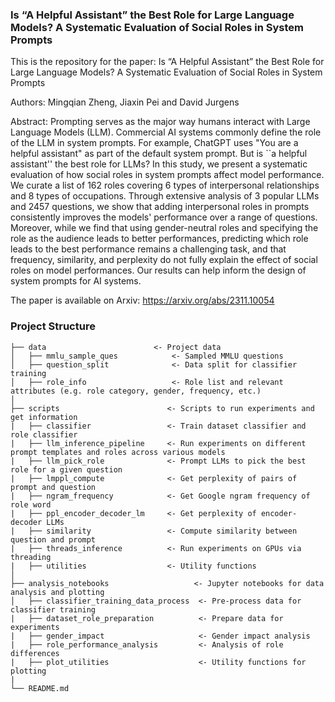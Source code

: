 ### Is “A Helpful Assistant” the Best Role for Large Language Models? A Systematic Evaluation of Social Roles in System Prompts

This is the repository for the paper: Is “A Helpful Assistant” the Best Role for Large Language Models? A Systematic Evaluation of Social Roles in System Prompts

Authors: Mingqian Zheng, Jiaxin Pei and David Jurgens

Abstract: Prompting serves as the major way humans interact with Large Language Models (LLM). Commercial AI systems commonly define the role of the LLM in system prompts. For example, ChatGPT uses "You are a helpful assistant" as part of the default system prompt. But is ``a helpful assistant'' the best role for LLMs? In this study, we present a systematic evaluation of how social roles in system prompts affect model performance. We curate a list of 162 roles covering 6 types of interpersonal relationships and 8 types of occupations. Through extensive analysis of 3 popular LLMs and 2457  questions, we show that adding interpersonal roles in prompts consistently improves the models' performance over a range of questions. Moreover, while we find that using gender-neutral roles and specifying the role as the audience leads to better performances, predicting which role leads to the best performance remains a challenging task, and that frequency, similarity, and perplexity do not fully explain the effect of social roles on model performances. Our results can help inform the design of system prompts for AI systems.

The paper is available on Arxiv: https://arxiv.org/abs/2311.10054

### Project Structure

```                                
├── data                        <- Project data
│   ├── mmlu_sample_ques            <- Sampled MMLU questions
│   ├── question_split              <- Data split for classifier training
│   ├── role_info                   <- Role list and relevant attributes (e.g. role category, gender, frequency, etc.)
│
├── scripts                        <- Scripts to run experiments and get information
|   ├── classifier                 <- Train dataset classifier and role classifier
|   ├── llm_inference_pipeline     <- Run experiments on different prompt templates and roles across various models 
|   ├── llm_pick_role              <- Prompt LLMs to pick the best role for a given question 
|   ├── lmppl_compute              <- Get perplexity of pairs of prompt and question 
|   ├── ngram_frequency            <- Get Google ngram frequency of role word 
|   ├── ppl_encoder_decoder_lm     <- Get perplexity of encoder-decoder LLMs 
|   ├── similarity                 <- Compute similarity between question and prompt
|   ├── threads_inference          <- Run experiments on GPUs via threading 
|   ├── utilities                  <- Utility functions 
│
├── analysis_notebooks                   <- Jupyter notebooks for data analysis and plotting 
│   ├── classifier_training_data_process  <- Pre-process data for classifier training 
|   ├── dataset_role_preparation          <- Prepare data for experiments 
|   ├── gender_impact                     <- Gender impact analysis 
|   ├── role_performance_analysis         <- Analysis of role differences 
|   ├── plot_utilities                    <- Utility functions for plotting
|
└── README.md
```

<br>

